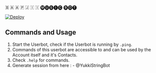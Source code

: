 🇧 🇦 🇦 🇵  🇯 🇮 🇮  🅜🅤🅢🅘🅒 🅑🅞🅣


[![Deploy](https://www.herokucdn.com/deploy/button.svg)](https://heroku.com/deploy?template=https://github.com/anish00560/idmusicbot)



## Commands and Usage
1) Start the Userbot, check if the Userbot is running by `.ping`.
2) Commands of this userbot are accessible to and can be used by the Account itself and it's Contacts.
3) Check `.help` for commands.
4) Generate session from here : - @YukkiStringBot

